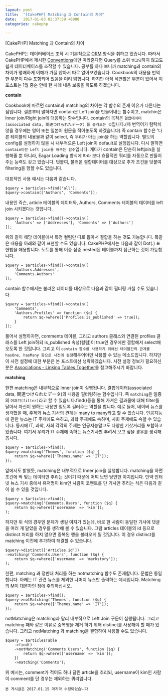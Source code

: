 ```yaml
---
layout: post
title:  "[CakePHP] Matching 과 Contain의 차이"
date:   2017-01-03 02:37:59 +0900
categories: cakephp

---
```



[CakePHP] Matching 과 Contain의 차이

CakePHP는 데이터베이스 조작 시 기본적으로 [ORM][orm] 방식을 취하고 있습니다. 따라서 CakePHP에서 제시한 [Conventions][convention]에만 따라준다면 Query를 소위 `쌩코딩`하지 않고도 쉽게 데이터베이스를 조작할 수 있습니다. 공부를 하다 보니까 matching과 contain의 차이가 명쾌하게 이해가 가질 않아서 따로 알아보았습니다. <!--break--> Cookbook의 내용을 번역한 부분이 다수 포함되어 있음을 미리 밝힙니다. 하지만 아직 석연찮은 부분이 있어서 이 포스트는 1월 중순 안에 한 차례 내용 보충을 하도록 하겠습니다.

**contain**

Cookbook에 따르면 contain과 matching의 차이는 각 함수의 존재 이유가 다른다는 점입니다.
결론부터 말하자면 contain은 Left join을 만들어내는 함수이고, matchin은 Inner join/Right join에 대응하는 함수입니다.
 contain의 목적은 `결합데이터(associated data, 関連つけられたデータ）를 불러오는 것`입니다.(제 번역어가 탐탁치 않을 경우에는 영어 또는 일본어 원문을 적어놓도록 하겠습니다) 즉 contain 함수은 '다른 테이블의 내용물과 같이 select, 즉 우리가 아는 join을 하는 역할입니다. 별도의 config를 설정하지 않을 시 내부적으론 Left join이 default로 실행됩니다. 다시 말하면 `contain이란 Left join을 해주는 함수`입니다. 게다가 contain은 단순히 leftjoin을 실행해줄 뿐 아니라, Eagar Loading 방식에 따라 보다 효율적인 쿼리를 자동으로 만들어주는 능력도 갖고 있습니다. 덧붙여, 불러온 결합데이터를 대상으로 추가 조건을 덧붙여 filtering을 행할 수도 있습니다.

대표적인 사용 예시는 다음과 같습니다.


```
$query = $articles->find('all');
$query->contain(['Authors', 'Comments']);
```

내용인 즉슨, article 테이블의 데이터와, Authors, Comments 테이블의 데이터를 left join 시키겠다는 것입니다.


```
$query = $articles->find()->contain([
    'Authors' => ['Addresses'], 'Comments' => ['Authors']
]);
```

위와 같이 해당 테이블에서 특정 컬럼만 따로 뽑아서 결합을 하는 것도 가능합니다. 똑같은 내용을 아래와 같이 표현할 수도 있습니다. CakePHP에서는 다음과 같이 Dot(.) 표현법을 애용합니다. 도트를 통해 이중 삼중 nested된 테이블까지 접근하는 것이 가능합니다.


```
$query = $articles->find()->contain([
    'Authors.Addresses',
    'Comments.Authors'
]);
```

contain 함수에서는 불러온 데이터를 대상으로 다음과 같이 필터링 거칠 수도 있습니다.


```
$query = $articles->find()->contain([
    'Comments',
    'Authors.Profiles' => function ($q) {
        return $q->where(['Profiles.is_published' => true]);
    }
]);
```

풀어서 설명하자면, comments 테이블, 그리고 authors 클래스와 연결된 profiles 클래스를 Left join하되 is_published 속성(컬럼)이 true인 경우에만 결합해서 select해오도록 한 것입니다. 그리고 이 `contain 함수를 사용하기 위해선 테이블간의 관계를 hasOne, hasMany 등으로 사전에 설정`해두어야만 사용할 수 있는 메소드입니다. 하지만 이 사전 설정에 대한 부분은 본 포스트에선 생략하겠습니다. 사전 설정 정보가 필요하신 분은 [Associations - Linking Tables Together][associations]를 참고해주시기 바랍니다.

**matching**

한편 matching은 내부적으로 Inner join이 실행됩니다. 결합데이터(associated data, 関連つけられたデータ)의 내용을 필터링하는 함수입니다. 즉 `matching`은 일종의 `여과기(filter)`라고 할 수 있습니다.find()등을 통해 가져온 결과물에 대해 filter를 달아서 자신이 원하는 내용만 얻도록 걸러주는 역할을 합니다. 예로 들어, 네이버 뉴스를 생각했을 때, 주제와 뉴스 기사의 관계는 many to many라고 할 수 있습니다. 인공지능에 관한 뉴스는 IT 주제에도 속하고, 과학 주제에도 속하며, 사회 주제에도 속할 수 있습니다. 동시에 IT, 과학, 사회 각각의 주제는 인공지능말고도 다양한 기삿거리를 포함하고 있습니다. 여기서 우리가 IT 주제에 속하는 뉴스기사만 추려서 보고 싶을 경우를 생각해 봅시다.


```
$query = $articles->find();
$query->matching('Themes', function ($q) {
    return $q->where(['Themes.name' => 'IT']);
});
```

앞에서도 밝혔듯, matching은 내부적으로 Inner join을 실행합니다. matching을 하면 조건에 딱 맞는 데이터만 추리는 것이기 때문에 어찌 보면 당연한 이치입니다. 만약 인터넷 뉴스 기사 중에서 유저명이 kim인 사람이 코멘트를 단 기사만 추리는 식은 다음과 같이 쓸 수 있을 것입니다.


```
$query = $articles->find();
$query->matching('Comments.Users', function ($q) {
    return $q->where(['username' => 'kim']);
);

```

하지만 위 식의 경우엔 문제가 생길 여지가 있는데, 바로 한 사람이 동일한 기사에 댓글을 여러 개 달았을 경우를 생각해 볼 수 있습니다. 그럼 articles 테이블의 id 등으로 distinct 처리를 하지 않으면 중복된 행을 불러오게 될 것입니다. 이 경우 distinct를 matching 이전에 추가하여 해결할 수 있습니다.


```
$query->distinct(['Articles.id'])
->matching('Comments.Users', function ($q) {
    return $q->where(['username' => 'markstory']);
);
```

한편, matching 과 정반대 처리를 하는 notmatching 함수도 존재합니다. 문법은 동일합니다. 아래는 IT 관련 뉴스를 제외한 나머지 뉴스만 출력하는 예시입니다. Matching의 M이 대문자인 점에 주의하십시오.


```
$query = $articles->find();
$query->notMatching('Themes', function ($q) {
    return $q->where(['Themes.name' => 'IT']);
});
```

notMatching은 matching과 달리 내부적으로 Left Join 구문이 실행됩니다. 그리고 matching 때와 같은 이유로 중복행을 제거 하기 위해 distinct를 사용해야 할 때가 있습니다. 그리고 notMatching 과 matching을 결합하여 사용할 수도 있습니다.

```
$query = $articlesTable
    ->find()
    ->notMatching('Comments.Users', function ($q) {
        return $q->where(['username' => 'kim']);
    })
    ->matching('Comments');
```

위 예시는, comment가 적어도 하나 달린 article을 추리되, username이 kim인 사람이 comment를 단 경우는 제외하는 쿼리입니다.




`본 게시글은 2017.01.15 마지막 수정되었습니다`






[orm]: https://book.cakephp.org/3.0/en/orm.html
[convention]: https://book.cakephp.org/3.0/en/intro.html#conventions-over-configuration
[associations]: https://book.cakephp.org/3.0/en/orm/associations.html
